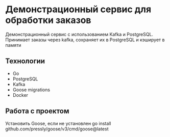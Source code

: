 # Демонстрационный сервис для обработки заказов
Демонстрационный сервис с использованием Kafka и PostgreSQL. Принимает заказы через kafka, сохраняет их в PostgreSQL и кэширует в памяти

## Технологии
- Go
- PostgreSQL
- Kafka
- Goose migrations
- Docker

## Работа с проектом
Установить Goose, если не установлен
go install github.com/pressly/goose/v3/cmd/goose@latest
